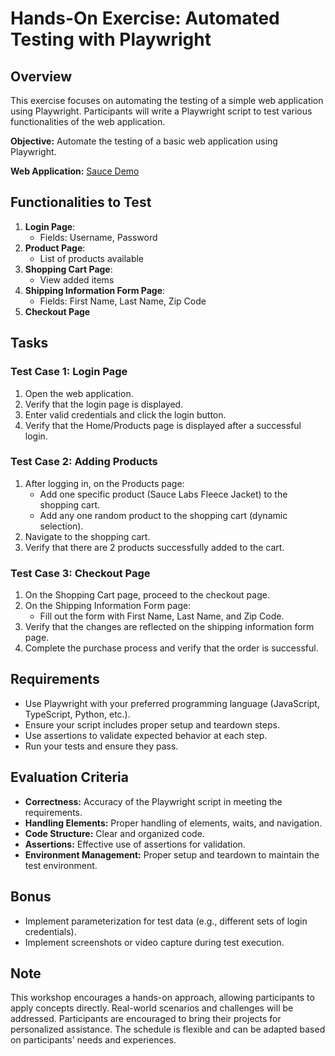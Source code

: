 # Hands-On Exercise: Automated Testing with Playwright

## Overview

This exercise focuses on automating the testing of a simple web application using Playwright. Participants will write a Playwright script to test various functionalities of the web application.

**Objective:** Automate the testing of a basic web application using Playwright.

**Web Application:** [Sauce Demo](https://www.saucedemo.com/)

## Functionalities to Test

1. **Login Page**:
   - Fields: Username, Password
2. **Product Page**:
   - List of products available
3. **Shopping Cart Page**:
   - View added items
4. **Shipping Information Form Page**:
   - Fields: First Name, Last Name, Zip Code
5. **Checkout Page**

## Tasks

### Test Case 1: Login Page
1. Open the web application.
2. Verify that the login page is displayed.
3. Enter valid credentials and click the login button.
4. Verify that the Home/Products page is displayed after a successful login.

### Test Case 2: Adding Products
1. After logging in, on the Products page:
   - Add one specific product (Sauce Labs Fleece Jacket) to the shopping cart.
   - Add any one random product to the shopping cart (dynamic selection).
2. Navigate to the shopping cart.
3. Verify that there are 2 products successfully added to the cart.

### Test Case 3: Checkout Page
1. On the Shopping Cart page, proceed to the checkout page.
2. On the Shipping Information Form page:
   - Fill out the form with First Name, Last Name, and Zip Code.
3. Verify that the changes are reflected on the shipping information form page.
4. Complete the purchase process and verify that the order is successful.

## Requirements

- Use Playwright with your preferred programming language (JavaScript, TypeScript, Python, etc.).
- Ensure your script includes proper setup and teardown steps.
- Use assertions to validate expected behavior at each step.
- Run your tests and ensure they pass.

## Evaluation Criteria

- **Correctness:** Accuracy of the Playwright script in meeting the requirements.
- **Handling Elements:** Proper handling of elements, waits, and navigation.
- **Code Structure:** Clear and organized code.
- **Assertions:** Effective use of assertions for validation.
- **Environment Management:** Proper setup and teardown to maintain the test environment.

## Bonus

- Implement parameterization for test data (e.g., different sets of login credentials).
- Implement screenshots or video capture during test execution.

## Note

This workshop encourages a hands-on approach, allowing participants to apply concepts directly. Real-world scenarios and challenges will be addressed. Participants are encouraged to bring their projects for personalized assistance. The schedule is flexible and can be adapted based on participants' needs and experiences.
